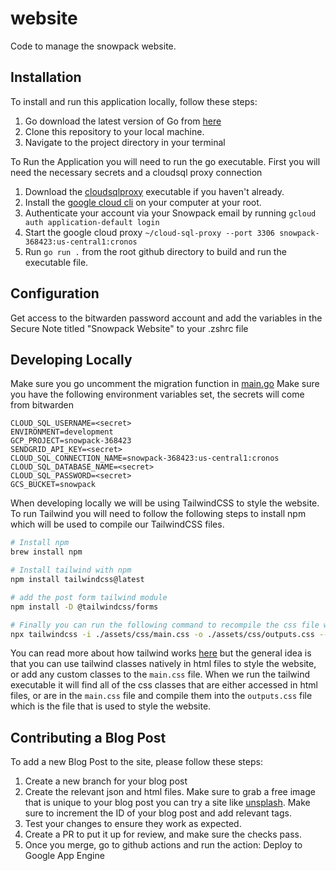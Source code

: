# website
Code to manage the snowpack website.

## Installation

To install and run this application locally, follow these steps:

1. Go download the latest version of Go from [here](https://golang.org/dl/)
2. Clone this repository to your local machine.
3. Navigate to the project directory in your terminal

To Run the Application you will need to run the go executable. First you will need the necessary secrets and a cloudsql proxy connection
1. Download the [cloudsqlproxy](https://cloud.google.com/sql/docs/mysql/connect-instance-auth-proxy) executable if you haven't already.
2. Install the [google cloud cli](https://cloud.google.com/sdk/docs/install) on your computer at your root.
3. Authenticate your account via your Snowpack email by running `gcloud auth application-default login`
4. Start the google cloud proxy `~/cloud-sql-proxy --port 3306 snowpack-368423:us-central1:cronos`
5. Run `go run .` from the root github directory to build and run the executable file.

## Configuration

Get access to the bitwarden password account and add the variables in the Secure Note titled "Snowpack Website" to your .zshrc file

## Developing Locally

Make sure you go uncomment the migration function in [main.go](https://github.com/snowpackdata/website/blob/269448c814c605d980a061d0746bf5ff85237089/main.go#L44-L45)
Make sure you have the following environment variables set, the secrets will come from bitwarden
```
CLOUD_SQL_USERNAME=<secret>
ENVIRONMENT=development
GCP_PROJECT=snowpack-368423
SENDGRID_API_KEY=<secret>
CLOUD_SQL_CONNECTION_NAME=snowpack-368423:us-central1:cronos
CLOUD_SQL_DATABASE_NAME=<secret>
CLOUD_SQL_PASSWORD=<secret>
GCS_BUCKET=snowpack
```

When developing locally we will be using TailwindCSS to style the website. To run Tailwind you will need to follow the following steps to install npm which will be used to compile our TailwindCSS files.

```bash
# Install npm
brew install npm

# Install tailwind with npm
npm install tailwindcss@latest

# add the post form tailwind module
npm install -D @tailwindcss/forms

# Finally you can run the following command to recompile the css file with any updates to relevant files
npx tailwindcss -i ./assets/css/main.css -o ./assets/css/outputs.css --watch
```

You can read more about how tailwind works [here](https://tailwindcss.com/docs/installation) but the general idea is that you can use tailwind classes natively in html files to style the website, or add any custom classes to the `main.css` file. When we run the tailwind executable it will find all of the css classes that are either accessed in html files, or are in the `main.css` file and compile them into the `outputs.css` file which is the file that is used to style the website.

## Contributing a Blog Post

To add a new Blog Post to the site, please follow these steps:

1. Create a new branch for your blog post
2. Create the relevant json and html files. Make sure to grab a free image that is unique to your blog post you can try a site like [unsplash](unsplash.com). Make sure to increment the ID of your blog post and add relevant tags.
3. Test your changes to ensure they work as expected.
4. Create a PR to put it up for review, and make sure the checks pass.
6. Once you merge, go to github actions and run the action: Deploy to Google App Engine
